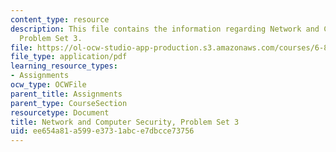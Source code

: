 ```yaml
---
content_type: resource
description: This file contains the information regarding Network and Computer Security,
  Problem Set 3.
file: https://ol-ocw-studio-app-production.s3.amazonaws.com/courses/6-857-network-and-computer-security-spring-2014/ee654a81a599e3731abce7dbcce73756_MIT6_857S14_ps3.pdf
file_type: application/pdf
learning_resource_types:
- Assignments
ocw_type: OCWFile
parent_title: Assignments
parent_type: CourseSection
resourcetype: Document
title: Network and Computer Security, Problem Set 3
uid: ee654a81-a599-e373-1abc-e7dbcce73756
---
```


